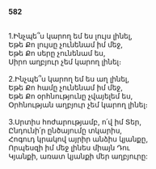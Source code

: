 **582**

\
1.Ինչպե՞ս կարող եմ ես լույս լինել,\
Եթե Քո լույսը չունենամ իմ մեջ,\
Եթե Քո սերը չունենամ ես,\
Սիրո աղբյուր չեմ կարող լինել։\
\
2.Ինչպե՞ս կարող եմ ես աղ լինել,\
Եթե Քո համը չունենամ իմ մեջ,\
Եթե Քո օրհնությունը չվայելեմ ես,\
Օրհնության աղբյուր չեմ կարող լինել։\
\
3.Սրտիս հոժարությամբ, ո՛վ իմ Տեր,\
Ընդունի՛ր ընծայումը տկարիս,\
Հոգուդ կրակով այրիր անձիս կյանքը,\
Որպեսզի իմ մեջ լինես միայն Դու\
Կյանքի, առատ կյանքի մեր աղբյուրը:
